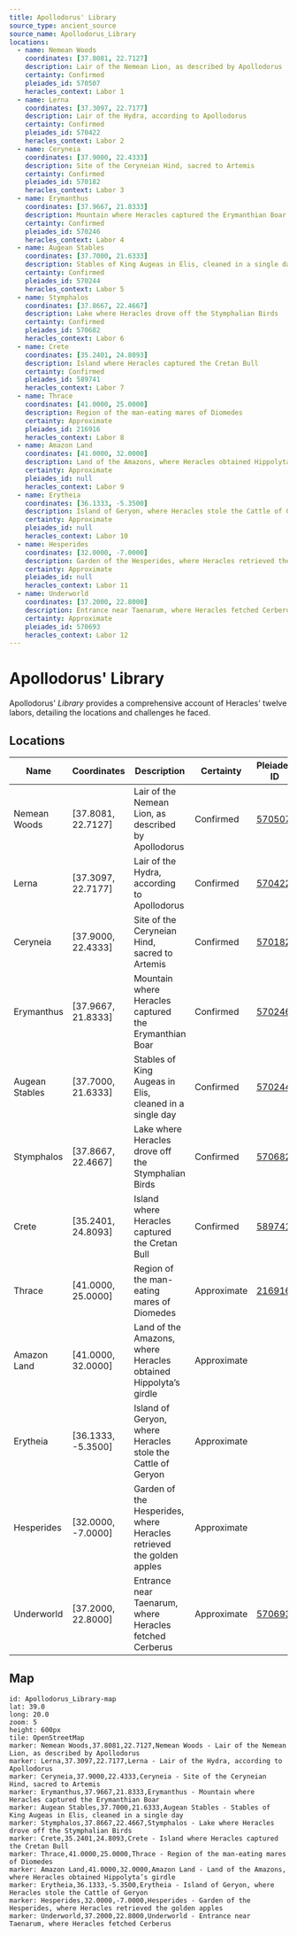 ```yaml
---
title: Apollodorus' Library
source_type: ancient_source
source_name: Apollodorus_Library
locations:
  - name: Nemean Woods
    coordinates: [37.8081, 22.7127]
    description: Lair of the Nemean Lion, as described by Apollodorus
    certainty: Confirmed
    pleiades_id: 570507
    heracles_context: Labor 1
  - name: Lerna
    coordinates: [37.3097, 22.7177]
    description: Lair of the Hydra, according to Apollodorus
    certainty: Confirmed
    pleiades_id: 570422
    heracles_context: Labor 2
  - name: Ceryneia
    coordinates: [37.9000, 22.4333]
    description: Site of the Ceryneian Hind, sacred to Artemis
    certainty: Confirmed
    pleiades_id: 570182
    heracles_context: Labor 3
  - name: Erymanthus
    coordinates: [37.9667, 21.8333]
    description: Mountain where Heracles captured the Erymanthian Boar
    certainty: Confirmed
    pleiades_id: 570246
    heracles_context: Labor 4
  - name: Augean Stables
    coordinates: [37.7000, 21.6333]
    description: Stables of King Augeas in Elis, cleaned in a single day
    certainty: Confirmed
    pleiades_id: 570244
    heracles_context: Labor 5
  - name: Stymphalos
    coordinates: [37.8667, 22.4667]
    description: Lake where Heracles drove off the Stymphalian Birds
    certainty: Confirmed
    pleiades_id: 570682
    heracles_context: Labor 6
  - name: Crete
    coordinates: [35.2401, 24.8093]
    description: Island where Heracles captured the Cretan Bull
    certainty: Confirmed
    pleiades_id: 589741
    heracles_context: Labor 7
  - name: Thrace
    coordinates: [41.0000, 25.0000]
    description: Region of the man-eating mares of Diomedes
    certainty: Approximate
    pleiades_id: 216916
    heracles_context: Labor 8
  - name: Amazon Land
    coordinates: [41.0000, 32.0000]
    description: Land of the Amazons, where Heracles obtained Hippolyta’s girdle
    certainty: Approximate
    pleiades_id: null
    heracles_context: Labor 9
  - name: Erytheia
    coordinates: [36.1333, -5.3500]
    description: Island of Geryon, where Heracles stole the Cattle of Geryon
    certainty: Approximate
    pleiades_id: null
    heracles_context: Labor 10
  - name: Hesperides
    coordinates: [32.0000, -7.0000]
    description: Garden of the Hesperides, where Heracles retrieved the golden apples
    certainty: Approximate
    pleiades_id: null
    heracles_context: Labor 11
  - name: Underworld
    coordinates: [37.2000, 22.8000]
    description: Entrance near Taenarum, where Heracles fetched Cerberus
    certainty: Approximate
    pleiades_id: 570693
    heracles_context: Labor 12
---
```


# Apollodorus' Library

Apollodorus' *Library* provides a comprehensive account of Heracles' twelve labors, detailing the locations and challenges he faced.

## Locations

| Name | Coordinates | Description | Certainty | Pleiades ID | Heracles Context |
|------|-------------|-------------|-----------|-------------|------------------|
| Nemean Woods | [37.8081, 22.7127] | Lair of the Nemean Lion, as described by Apollodorus | Confirmed | [570507](https://pleiades.stoa.org/places/570507) | Labor 1 |
| Lerna | [37.3097, 22.7177] | Lair of the Hydra, according to Apollodorus | Confirmed | [570422](https://pleiades.stoa.org/places/570422) | Labor 2 |
| Ceryneia | [37.9000, 22.4333] | Site of the Ceryneian Hind, sacred to Artemis | Confirmed | [570182](https://pleiades.stoa.org/places/570182) | Labor 3 |
| Erymanthus | [37.9667, 21.8333] | Mountain where Heracles captured the Erymanthian Boar | Confirmed | [570246](https://pleiades.stoa.org/places/570246) | Labor 4 |
| Augean Stables | [37.7000, 21.6333] | Stables of King Augeas in Elis, cleaned in a single day | Confirmed | [570244](https://pleiades.stoa.org/places/570244) | Labor 5 |
| Stymphalos | [37.8667, 22.4667] | Lake where Heracles drove off the Stymphalian Birds | Confirmed | [570682](https://pleiades.stoa.org/places/570682) | Labor 6 |
| Crete | [35.2401, 24.8093] | Island where Heracles captured the Cretan Bull | Confirmed | [589741](https://pleiades.stoa.org/places/589741) | Labor 7 |
| Thrace | [41.0000, 25.0000] | Region of the man-eating mares of Diomedes | Approximate | [216916](https://pleiades.stoa.org/places/216916) | Labor 8 |
| Amazon Land | [41.0000, 32.0000] | Land of the Amazons, where Heracles obtained Hippolyta’s girdle | Approximate |  | Labor 9 |
| Erytheia | [36.1333, -5.3500] | Island of Geryon, where Heracles stole the Cattle of Geryon | Approximate |  | Labor 10 |
| Hesperides | [32.0000, -7.0000] | Garden of the Hesperides, where Heracles retrieved the golden apples | Approximate |  | Labor 11 |
| Underworld | [37.2000, 22.8000] | Entrance near Taenarum, where Heracles fetched Cerberus | Approximate | [570693](https://pleiades.stoa.org/places/570693) | Labor 12 |

## Map

```leaflet
id: Apollodorus_Library-map
lat: 39.0
long: 20.0
zoom: 5
height: 600px
tile: OpenStreetMap
marker: Nemean Woods,37.8081,22.7127,Nemean Woods - Lair of the Nemean Lion, as described by Apollodorus
marker: Lerna,37.3097,22.7177,Lerna - Lair of the Hydra, according to Apollodorus
marker: Ceryneia,37.9000,22.4333,Ceryneia - Site of the Ceryneian Hind, sacred to Artemis
marker: Erymanthus,37.9667,21.8333,Erymanthus - Mountain where Heracles captured the Erymanthian Boar
marker: Augean Stables,37.7000,21.6333,Augean Stables - Stables of King Augeas in Elis, cleaned in a single day
marker: Stymphalos,37.8667,22.4667,Stymphalos - Lake where Heracles drove off the Stymphalian Birds
marker: Crete,35.2401,24.8093,Crete - Island where Heracles captured the Cretan Bull
marker: Thrace,41.0000,25.0000,Thrace - Region of the man-eating mares of Diomedes
marker: Amazon Land,41.0000,32.0000,Amazon Land - Land of the Amazons, where Heracles obtained Hippolyta’s girdle
marker: Erytheia,36.1333,-5.3500,Erytheia - Island of Geryon, where Heracles stole the Cattle of Geryon
marker: Hesperides,32.0000,-7.0000,Hesperides - Garden of the Hesperides, where Heracles retrieved the golden apples
marker: Underworld,37.2000,22.8000,Underworld - Entrance near Taenarum, where Heracles fetched Cerberus
```